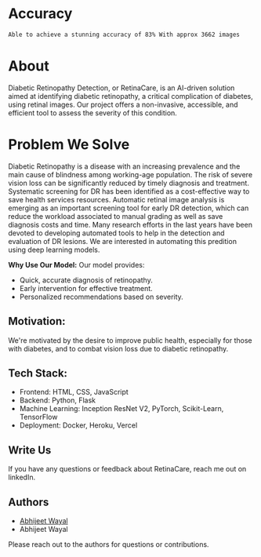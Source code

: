 

# Accuracy
 ```sh
Able to achieve a stunning accuracy of 83% With approx 3662 images
 ```


# About
Diabetic Retinopathy Detection, or RetinaCare, is an AI-driven solution aimed at identifying diabetic retinopathy, a critical complication of diabetes, using retinal images. Our project offers a non-invasive, accessible, and efficient tool to assess the severity of this condition.


# Problem We Solve
Diabetic Retinopathy is a disease with an increasing prevalence and the main cause of blindness among working-age population. The risk of severe vision loss can be significantly reduced by timely diagnosis and treatment. Systematic screening for DR has been identified as a cost-effective way to save health services resources. Automatic retinal image analysis is emerging as an important screening tool for early DR detection, which can reduce the workload associated to manual grading as well as save diagnosis costs and time. Many research efforts in the last years have been devoted to developing automated tools to help in the detection and evaluation of DR lesions. We are interested in automating this predition using deep learning models.

**Why Use Our Model:**
Our model provides:
- Quick, accurate diagnosis of retinopathy.
- Early intervention for effective treatment.
- Personalized recommendations based on severity.





## Motivation:
We're motivated by the desire to improve public health, especially for those with diabetes, and to combat vision loss due to diabetic retinopathy.

## Tech Stack:
- Frontend: HTML, CSS, JavaScript
- Backend: Python, Flask
- Machine Learning: Inception ResNet V2, PyTorch, Scikit-Learn, TensorFlow
- Deployment: Docker, Heroku, Vercel

## Write Us

If you have any questions or feedback about RetinaCare, reach me out on linkedIn.

## Authors

- [Abhijeet Wayal](https://www.linkedin.com/in/abhijeetw07)
- Abhijeet Wayal
  
Please reach out to the authors for questions or contributions.
